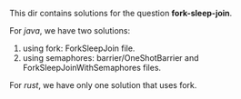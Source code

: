 This dir contains solutions for the question **fork-sleep-join**.

For *java*, we have two solutions: 
1. using fork: ForkSleepJoin file.
2. using semaphores: barrier/OneShotBarrier and ForkSleepJoinWithSemaphores files. 

For *rust*, we have only one solution that uses fork.